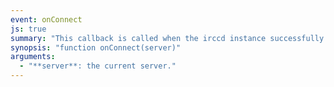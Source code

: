```yaml
---
event: onConnect
js: true
summary: "This callback is called when the irccd instance successfully connect to a server."
synopsis: "function onConnect(server)"
arguments:
  - "**server**: the current server."
---
```

